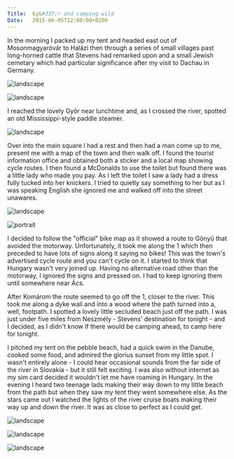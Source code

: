 ```yaml
---
Title:	Gy&#337;r and camping wild
Date:	2015-06-05T22:00:00+0200
---
```


In the morning I packed up my tent and headed east out of Mosonmagyar&oacute;v&aacute;r to Hal&aacute;zi then through a series of small villages past long-horned cattle that Stevens had remarked upon and a small Jewish cemetary which had particular significance after my visit to Dachau in Germany.

![landscape](https://farm1.staticflickr.com/300/18830331844_a4dea1ea94_z_d.jpg "Jewish cemetary")

![landscape](https://farm1.staticflickr.com/349/18830344374_663de8c2d0_z_d.jpg "Long-horned cattle")

I reached the lovely Gy&#337;r near lunchtime and, as I crossed the river, spotted an old Mississippi-style paddle steamer.

![landscape](https://farm4.staticflickr.com/3733/19265285958_451bee8f18_z_d.jpg "River at Gy&#337;r")

Over into the main square I had a rest and then had a man come up to me, present me with a map of the town and then walk off. I found the tourist information office and obtained both a sticker and a local map showing cycle routes. I then found a McDonalds to use the toilet but found there was a little lady who made you pay. As I left the toilet I saw a lady had a dress fully tucked into her knickers. I tried to quietly say something to her but as I was speaking English she ignored me and walked off into the street unawares.

![landscape](https://farm1.staticflickr.com/268/19457136241_478054568b_z_d.jpg "Main square of Gy&#337;r")

![portrait](https://farm4.staticflickr.com/3926/19266730599_efdb8b6471_z_d.jpg "Gy&#337;r")

I decided to follow the "official" bike map as it showed a route to G&ouml;ny&#369; that avoided the motorway. Unfortunately, it took me along the 1 which then preceded to have lots of signs along it saying no bikes! This was the town's advertised cycle route and you can't cycle on it. I started to think that Hungary wasn't very joined up. Having no alternative road other than the motorway, I ignored the signs and pressed on. I had to keep ignoring them until somewhere near &Aacute;cs. 

After Kom&aacute;rom the route seemed to go off the 1, closer to the river. This took me along a dyke wall and into a wood where the path turned into a, well, footpath. I spotted a lovely little secluded beach just off the path. I was just under five miles from Neszm&eacute;ly - Stevens' destination for tonight - and I decided, as I didn't know if there would be camping ahead, to camp here for tonight.

I pitched my tent on the pebble beach, had a quick swim in the Danube, cooked some food, and admired the glorius sunset from my little spot. I wasn't entirely alone - I could hear occasional sounds from the far side of the river in Slovakia - but it still felt exciting. I was also without internet as my sim card decided it wouldn't let me have roaming in Hungary. In the evening I heard two teenage lads making their way down to my little beach from the path but when they saw my tent they went somewhere else. As the stars came out I watched the lights of the river cruise boats making their way up and down the river. It was as close to perfect as I could get.

![landscape](https://farm1.staticflickr.com/401/18746050081_1e5825ef8b_z_d.jpg "Wild camp by the Danube")

![landscape](https://farm1.staticflickr.com/378/19452912045_ebc32485da_z_d.jpg "Sunset on the Danube")

![landscape](https://farm1.staticflickr.com/477/19265394010_8068cf929c_z_d.jpg "River cruise boat")
